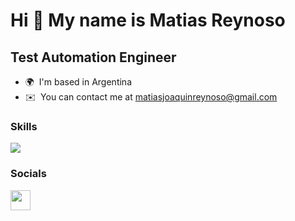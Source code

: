 Hi 👋 My name is Matias Reynoso
===============================

Test Automation Engineer
------------------
* 🌍  I'm based in Argentina
* ✉️  You can contact me at [matiasjoaquinreynoso@gmail.com](mailto:matiasjoaquinreynoso@gmail.com)

### Skills

<p align="left">
  <a href="https://skillicons.dev">
    <img src="https://skillicons.dev/icons?i=cypress,js,selenium,gherkin,java" />
  </a>
</p>


### Socials

<a href="https://www.linkedin.com/in/matias-reynoso-763b98199" target="_blank" rel="noreferrer"><img src="https://raw.githubusercontent.com/danielcranney/readme-generator/main/public/icons/socials/linkedin.svg" width="32" height="32" /></a></p>
